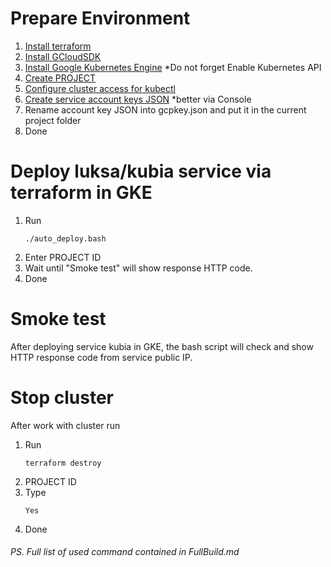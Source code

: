 # Prepare Environment
1. [Install terraform](https://learn.hashicorp.com/tutorials/terraform/install-cli)
2. [Install GCloudSDK](https://cloud.google.com/sdk/docs/install)
3. [Install Google Kubernetes Engine](https://cloud.google.com/kubernetes-engine/docs/how-to/cluster-access-for-kubectl)
*Do not forget Enable Kubernetes API
4. [Create PROJECT](https://cloud.google.com/resource-manager/docs/creating-managing-projects)
5. [Configure cluster access for kubectl](
https://cloud.google.com/kubernetes-engine/docs/how-to/cluster-access-for-kubectl)
5. [Create service account keys JSON](https://cloud.google.com/iam/docs/creating-managing-service-account-keys#iam-service-account-keys-create-console)
*better via Console
6. Rename account key JSON into gcpkey.json and put it in the current project folder
7. Done

# Deploy luksa/kubia service via terraform in GKE
1. Run
   ```
   ./auto_deploy.bash
   ```
2. Enter PROJECT ID
3. Wait until "Smoke test" will show response HTTP code.
9. Done

# Smoke test
After deploying service kubia in GKE, the bash script will check and show HTTP response code from service public IP.

  # Stop cluster
  After work with cluster run
1. Run
   ```
   terraform destroy
   ```
2. PROJECT ID
3. Type
   ```
   Yes
   ```
4. Done

###### PS. Full list of used command contained in FullBuild.md
